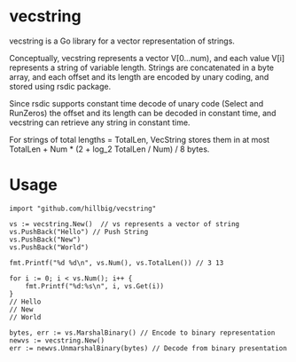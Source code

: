 vecstring
=========

vecstring is a Go library for a vector representation of strings.

Conceptually, vecstring represents a vector V[0...num), and each
value V[i] represents a string of variable length.
Strings are concatenated in a byte array, and each offset and its length are
encoded by unary coding, and stored using rsdic package.

Since rsdic supports constant time decode of unary code (Select and RunZeros)
the offset and its length can be decoded in constant time, and vecstring can retrieve
any string in constant time.

For strings of total lengths = TotalLen, VecString stores them in
at most TotalLen + Num * (2 + log_2 TotalLen / Num) / 8 bytes.

Usage
=====

```
import "github.com/hillbig/vecstring"

vs := vecstring.New()  // vs represents a vector of string
vs.PushBack("Hello") // Push String
vs.PushBack("New")
vs.PushBack("World")

fmt.Printf("%d %d\n", vs.Num(), vs.TotalLen()) // 3 13

for i := 0; i < vs.Num(); i++ {
	fmt.Printf("%d:%s\n", i, vs.Get(i))
}
// Hello
// New
// World

bytes, err := vs.MarshalBinary() // Encode to binary representation
newvs := vecstring.New()
err := newvs.UnmarshalBinary(bytes) // Decode from binary presentation
```
